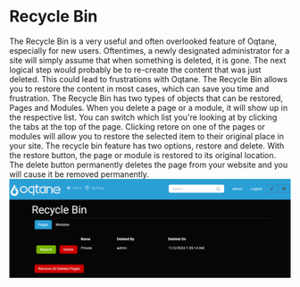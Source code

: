 # Recycle Bin

The Recycle Bin is a very useful and often overlooked feature of Oqtane, especially for new users. Oftentimes, a newly designated administrator for a site will simply assume that when something is deleted, it is gone. The next logical step would probably be to re-create the content that was just deleted. This could lead to frustrations with Oqtane. The Recycle Bin allows you to restore the content in most cases, which can save you time and frustration.
The Recycle Bin has two types of objects that can be restored, Pages and Modules. When you delete a page or a module, it will show up in the respective list. You can switch which list you're looking at by clicking the tabs at the top of the page. Clicking retore on one of the pages or modules will allow you to restore the selected item to their original place in your site.
The recycle bin feature has two options, restore and delete. With the restore button, the page or module is restored to its original location. The delete button permanently deletes the page from your website and you will cause it be removed permanently.
![recycle-bin](./assets/recycle-bin.png)
